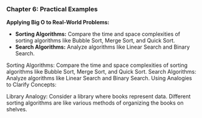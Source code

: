 
### Chapter 6: Practical Examples

**Applying Big O to Real-World Problems:**
- **Sorting Algorithms:** Compare the time and space complexities of sorting algorithms like Bubble Sort, Merge Sort, and Quick Sort.
- **Search Algorithms:** Analyze algorithms like Linear Search and Binary Search.

Sorting Algorithms: Compare the time and space complexities of sorting algorithms like Bubble Sort, Merge Sort, and Quick Sort.
Search Algorithms: Analyze algorithms like Linear Search and Binary Search.
Using Analogies to Clarify Concepts:

Library Analogy: Consider a library where books represent data. Different sorting algorithms are like various methods of organizing the books on shelves.
